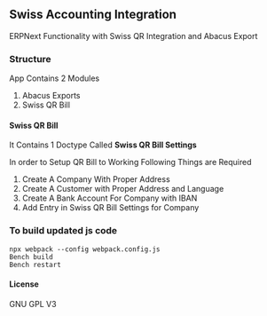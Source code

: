 ## Swiss Accounting Integration

ERPNext Functionality with Swiss QR Integration 
and Abacus Export


### Structure

App Contains 2 Modules

1. Abacus Exports
2. Swiss QR Bill

#### Swiss QR Bill

It Contains 1 Doctype Called **Swiss QR Bill Settings**

In order to Setup QR Bill to Working Following Things are Required

1. Create A Company With Proper Address
2. Create A Customer with Proper Address and Language
3. Create A Bank Account For Company with IBAN
4. Add Entry in Swiss QR Bill Settings for Company

### To build updated js code
```
npx webpack --config webpack.config.js
Bench build
Bench restart
```

#### License

GNU GPL V3
